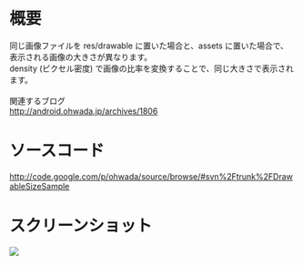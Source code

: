 # 概要 #
同じ画像ファイルを res/drawable に置いた場合と、assets に置いた場合で、表示される画像の大きさが異なります。<br>
density (ピクセル密度) で画像の比率を変換することで、同じ大きさで表示されます。<br>
<br>
関連するブログ <br>
<a href='http://android.ohwada.jp/archives/1806'>http://android.ohwada.jp/archives/1806</a>

<h1>ソースコード</h1>
<a href='http://code.google.com/p/ohwada/source/browse/#svn%2Ftrunk%2FDrawableSizeSample'>http://code.google.com/p/ohwada/source/browse/#svn%2Ftrunk%2FDrawableSizeSample</a>

<h1>スクリーンショット</h1>
<img src='http://ohwada.googlecode.com/files/20120919_drawable_size.png' />